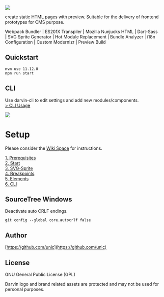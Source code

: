 ![](http://tobiasfrei.ch/github/darvin-boilerplate/darvin-MIT_(c)TobiasFrei.svg)

create static HTML pages with preview. Suitable for the delivery of frontend prototypes for CMS purpose.

Webpack Bundler | ES201X Transpiler | Mozilla Nunjucks HTML | Dart-Sass | SVG Sprite Generator | Hot Module Replacement | Bundle Analyzer | i18n Configuration | Custom Modernizr | Preview Build


## Quickstart
```
nvm use 11.12.0
npm run start
```

## CLI

Use darvin-cli to edit settings and add new modules/components.<br>
[> CLI Usage](https://github.com/tobiasfrei/darvin-boilerplate/wiki/6.-CLI)<br>

![](http://tobiasfrei.ch/github/darvin-boilerplate/darvin-cli.gif)


# Setup
Please consider the [Wiki Space](https://github.com/tobiasfrei/darvin-boilerplate/wiki) for instructions.

[1. Prerequisites](https://github.com/tobiasfrei/darvin-boilerplate/wiki/1.-Prerequisites)<br>
[2. Start](https://github.com/tobiasfrei/darvin-boilerplate/wiki/2.-Start)<br>
[3. SVG-Sprite](https://github.com/tobiasfrei/darvin-boilerplate/wiki/3.-SVG-Sprite)<br>
[4. Breakpoints](https://github.com/tobiasfrei/darvin-boilerplate/wiki/4.-Breakpoints)<br>
[5. Elements](https://github.com/tobiasfrei/darvin-boilerplate/wiki/5.-Elements)<br>
[6. CLI](https://github.com/tobiasfrei/darvin-boilerplate/wiki/6.-CLI)<br>


## SourceTree Windows

Deactivate auto CRLF endings.

```
git config --global core.autocrlf false
```

## Author
[https://github.com/unic](https://github.com/unic)

## License
GNU General Public License (GPL)

Darvin logo and brand related assets are protected and may not be used for personal purposes.
